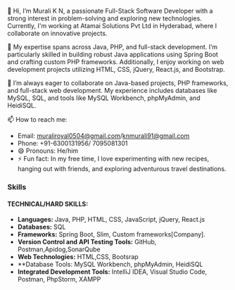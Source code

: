 👋 Hi, I’m Murali K N, a passionate Full-Stack Software Developer with a strong interest in problem-solving and exploring new technologies. Currently, I'm working at Atamai Solutions Pvt Ltd in Hyderabad, where I collaborate on innovative projects.

🌱 My expertise spans across Java, PHP, and full-stack development. I’m particularly skilled in building robust Java applications using Spring Boot and crafting custom PHP frameworks. Additionally, I enjoy working on web development projects utilizing HTML, CSS, jQuery, React.js, and Bootstrap.

💞️ I’m always eager to collaborate on Java-based projects, PHP frameworks, and full-stack web development. My experience includes databases like MySQL, SQL, and tools like MySQL Workbench, phpMyAdmin, and HeidiSQL.

📫 How to reach me:
  - Email: muraliroyal0504@gmail.com/knmurali91@gmail.com
  - Phone: +91-6300131956/ 7095081301
  - 😄 Pronouns: He/him
  - ⚡ Fun fact:  In my free time, I love experimenting with new recipes, hanging out with friends, and exploring adventurous travel destinations.
    
### Skills
#### TECHNICAL/HARD SKILLS:

- **Languages:** Java, PHP, HTML, CSS, JavaScript, jQuery, React.js
- **Databases:** SQL
- **Frameworks:** Spring Boot, Slim, Custom frameworks[Company].
- **Version Control and API Testing Tools:** GitHub, Postman,Apidog,SonarQube
- **Web Technologies:** HTML,CSS, Bootsrap
- **Database Tools: MySQL Workbench, phpMyAdmin, HeidiSQL
- **Integrated Development Tools:** IntelliJ IDEA, Visual Studio Code, Postman, PhpStorm, XAMPP
